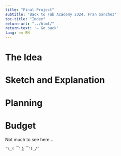 ```yaml
---
title: "Final Project"
subtitle: "Back to Fab Academy 2024. Fran Sanchez"
toc-title: "Index"
return-url: "../html/"
return-text: '← Go back'
lang: en-EN
---
```


# The Idea

# Sketch and Explanation

# Planning

# Budget

Not much to see here...

```{.tight-code}
¯\_( ͡❛ ͜ʖ ͡❛)_/¯ 
```

